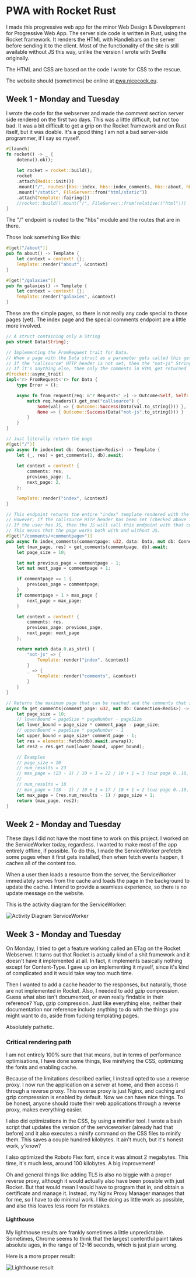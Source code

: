 # PWA with Rocket Rust

I made this progressive web app for the minor Web Design & Development for Progressive Web App.
The server side code is written in Rust, using the Rocket framework.
It renders the HTML with Handlebars on the server before sending it to the client.
Most of the functionality of the site is still available without JS this way, unlike the version I wrote with Svelte originally.

The HTML and CSS are based on the code I wrote for CSS to the rescue.

The website should (sometimes) be online at [pwa.nicecock.eu](https://pwa.nicecock.eu).

## Week 1 - Monday and Tuesday

I wrote the code for the webserver and made the comment section server side rendered on the first two days.
This was a little difficult, but not too bad.
It was a bit difficult to get a grip on the Rocket framework and on Rust itself, but it was doable.
It's a good thing I am not a bad server-side programmer, if I say so myself.

```rust
#[launch]
fn rocket() -> _ {
	dotenv().ok();
	
	let rocket = rocket::build();
	rocket
	.attach(Redis::init())
	.mount("/", routes![hbs::index, hbs::index_comments, hbs::about, hbs::galaxies])
	.mount("/static", FileServer::from("html/static"))
	.attach(Template::fairing())
	//rocket::build().mount("/", FileServer::from(relative!("html")))
}
```

The "/" endpoint is routed to the "hbs" module and the routes that are in there.

Those look something like this:

```rust
#[get("/about")]
pub fn about() -> Template {
	let context = context! {};
	Template::render("about", &context)
}

#[get("/galaxies")]
pub fn galaxies() -> Template {
	let context = context! {};
	Template::render("galaxies", &context)
}
```

These are the simple pages, so there is not really any code special to those pages (yet).
The index page and the special comments endpoint are a little more involved.

```rust
// A struct containing only a String
pub struct Data(String);

// Implementing the FromRequest trait for Data.
// When a page with the Data struct as a parameter gets called this gets executed.
// If the "callsource" HTTP header is not set, then the "not-js" String gets put in the Data struct. The page function looks at the value of this string and if it's "not-js" then you get the entire page.
// If it's anything else, then only the comments in HTML get returned
#[rocket::async_trait]
impl<'r> FromRequest<'r> for Data {
	type Error = ();

	async fn from_request(req: &'r Request<'_>) -> Outcome<Self, Self::Error> {
		match req.headers().get_one("callsource") {
			Some(val) => { Outcome::Success(Data(val.to_string())) },
			None => { Outcome::Success(Data("not-js".to_string())) }
		}
	}
}

// Just literally return the page
#[get("/")]
pub async fn index(mut db: Connection<Redis>) -> Template {
	let (_, res) = get_comments(1, db).await;
	
	let context = context! {
		comments: res,
		previous_page: 1,
		next_page: 2,
	};

	Template::render("index", &context)
}

// This endpoint returns the entire "index" template rendered with the appropriate comments for that page.
// However, if the callsource HTTP header has been set (checked above in the from_request function) only the HTML for the comments will be returned!
// If the user has JS, then the JS will call this endpoint with that custom HTTP header, but if the user doesn't have JS then the entire page will be returned instead.
// This means that the page works both with and without JS.
#[get("/comments/<commentpage>")]
pub async fn index_comments(commentpage: u32, data: Data, mut db: Connection<Redis>) -> Template {
	let (max_page, res) = get_comments(commentpage, db).await;
	let page_size = 10;

	let mut previous_page = commentpage - 1;
	let mut next_page = commentpage + 1;

	if commentpage == 1 {
		previous_page = commentpage;
	}
	if commentpage + 1 > max_page {
		next_page = max_page;
	}

	let context = context! {
		comments: res,
		previous_page: previous_page,
		next_page: next_page
	};

	return match data.0.as_str() {
		"not-js" => {
			Template::render("index", &context)
		}
		_ => {
			Template::render("comments", &context)
		}
	}
}

// Returns the maximum page that can be reached and the comments that should be displayed on the page with the number comment_page (passed into the function as a parameter)
async fn get_comments(comment_page: u32, mut db: Connection<Redis>) -> (u32, Comments) {
	let page_size = 10;
	// lowerBound = pageSize * pageNumber - pageSize
	let lower_bound = page_size * comment_page - page_size;
	// upperBound = pageSize * pageNumber - 1
	let upper_bound = page_size* comment_page - 1;
	let res = elements::fetch(db).await.unwrap();
	let res2 = res.get_num(lower_bound, upper_bound);

	// Examples
	// page_size = 10
	// num_results = 23
	// max_page = (23 - 1) / 10 + 1 = 22 / 10 + 1 = 3 (cuz page 0..10, 10..20, 20..23)
	// 
	// num_results = 18
	// max_page = (18 - 1) / 10 + 1 = 17 / 10 + 1 = 2 (cuz page 0..10, 10..17)
	let max_page = (res.num_results - 1) / page_size + 1;
	return (max_page, res2);
}
```

## Week 2 - Monday and Tuesday

These days I did not have the most time to work on this project.
I worked on the ServiceWorker today, regardless.
I wanted to make most of the app entirely offline, if possible.
To do this, I made the ServiceWorker prefetch some pages when it first gets installed, then when fetch events happen, it caches all of the content too.

When a user then loads a resource from the server, the ServiceWorker immediately serves from the cache and loads the page in the background to update the cache.
I intend to provide a seamless experience, so there is no update message on the website.

This is the activity diagram for the ServiceWorker:

![Activity Diagram ServiceWorker](docs/activity%20diagram%20sw.jpg)

## Week 3 - Monday and Tuesday

On Monday, I tried to get a feature working called an ETag on the Rocket Webserver.
It turns out that Rocket is actually kind of a shit framework and it doesn't have it implemented at all.
In fact, it implements basically nothing except for Content-Type.
I gave up on implementing it myself, since it's kind of complicated and it would take way too much time.

Then I wanted to add a cache header to the responses, but naturally, those are not implemented in Rocket.
Also, I needed to add gzip compression.
Guess what also isn't documented, or even really findable in their reference?
Yup, gzip compression.
Just like everything else, neither their documentation nor reference include anything to do with the things you might want to do, aside from fucking templating pages.

Absolutely pathetic.

### Critical rendering path

I am not entirely 100% sure that that means, but in terms of performance optimisations, I have done some things, like minifying the CSS, optimizing the fonts and enabling cache.

Because of the limitations described earlier, I instead opted to use a reverse proxy.
I now run the application on a server at home, and then access it through a reverse proxy.
This reverse proxy is just Nginx, and caching and gzip compression is enabled by default.
Now we can have nice things.
To be honest, anyone should route their web applications through a reverse proxy, makes everything easier.

I also did optimizations in the CSS, by using a minifier tool.
I wrote a bash script that updates the version of the serviceworker (already had that before) and it also executes a minify command on the CSS files to minify them.
This saves a couple hundred kilobytes.
It ain't much, but it's honest work, y'know?

I also optimized the Roboto Flex font, since it was almost 2 megabytes.
This time, it's much less, around 100 kilobytes.
A big improvement!

Oh and general things like adding TLS is also no biggie with a proper reverse proxy, although it would actually also have been possible with just Rocket.
But that would mean I would have to program that in, and obtain a certificate and manage it.
Instead, my Nginx Proxy Manager manages that for me, so I have to do minimal work.
I like doing as little work as possible, and also this leaves less room for mistakes.

#### Lighthouse

My lighthouse results are frankly sometimes a little unpredictable.
Sometimes, Chrome seems to think that the largest contentful paint takes absolute ages, in the range of 12-16 seconds, which is just plain wrong.

Here is a more proper result:

![Lighthouse result](docs/lighthouse.png)